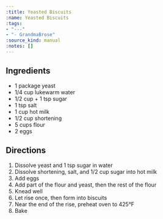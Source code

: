 ```yaml
---
:title: Yeasted Biscuits
:name: Yeasted Biscuits
:tags:
- "---"
- "- GrandmaBrose"
:source_kind: manual
:notes: []
---
```


## Ingredients
- 1 package yeast
- 1/4 cup lukewarm water
- 1/2 cup + 1 tsp sugar
- 1 tsp salt
- 1 cup hot milk
- 1/2 cup shortening
- 5 cups flour
- 2 eggs


## Directions
1. Dissolve yeast and 1 tsp sugar in water
2. Dissolve shortening, salt, and 1/2 cup sugar into hot milk
3. Add eggs
4. Add part of the flour and yeast, then the rest of the flour
5. Knead well
6. Let rise once, then form into biscuits
7. Near the end of the rise, preheat oven to 425°F
8. Bake
